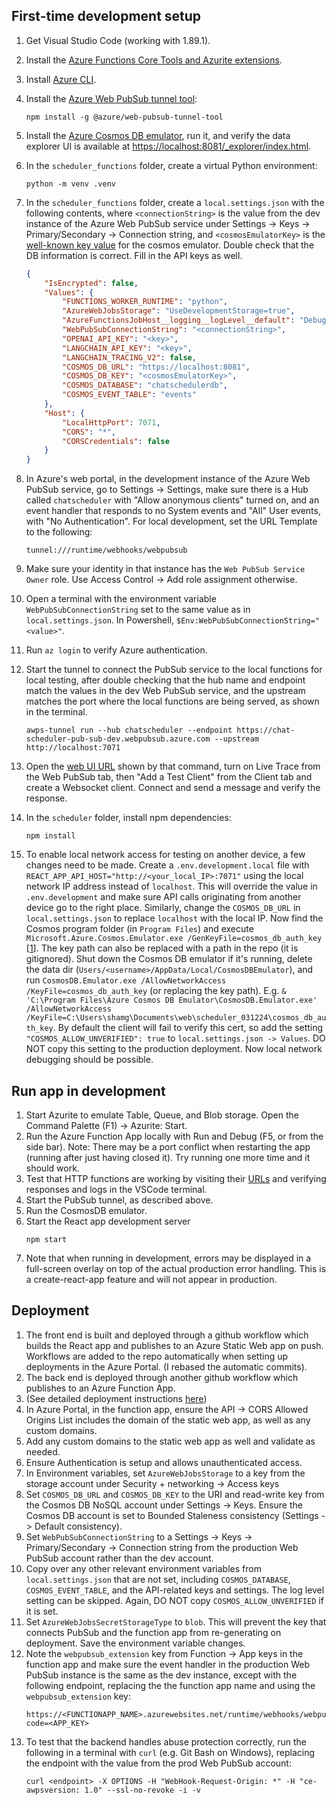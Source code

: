 ## First-time development setup
1. Get Visual Studio Code (working with 1.89.1).
1. Install the [Azure Functions Core Tools and Azurite extensions](https://learn.microsoft.com/en-us/azure/azure-functions/functions-develop-local).
1. Install [Azure CLI](https://learn.microsoft.com/en-us/cli/azure/install-azure-cli).
1. Install the [Azure Web PubSub tunnel tool](https://learn.microsoft.com/en-us/azure/azure-web-pubsub/howto-web-pubsub-tunnel-tool?tabs=bash):

    ```
    npm install -g @azure/web-pubsub-tunnel-tool
    ```

1. Install the [Azure Cosmos DB emulator](https://learn.microsoft.com/en-us/azure/cosmos-db/how-to-develop-emulator?tabs=windows%2Ccsharp&pivots=api-nosql), run it, and verify the data explorer UI is available at [https://localhost:8081/_explorer/index.html](https://localhost:8081/_explorer/index.html).
1. In the `scheduler_functions` folder, create a virtual Python environment:

    ```
    python -m venv .venv
    ```

1. In the `scheduler_functions` folder, create a `local.settings.json` with the following contents, where `<connectionString>` is the value from the dev instance of the Azure Web PubSub service under Settings -> Keys -> Primary/Secondary -> Connection string, and `<cosmosEmulatorKey>` is the [well-known key value](https://learn.microsoft.com/en-us/azure/cosmos-db/how-to-develop-emulator?tabs=windows%2Cpython&pivots=api-nosql) for the cosmos emulator. Double check that the DB information is correct. Fill in the API keys as well.

    ```json
    {
        "IsEncrypted": false,
        "Values": {
            "FUNCTIONS_WORKER_RUNTIME": "python",
            "AzureWebJobsStorage": "UseDevelopmentStorage=true",
            "AzureFunctionsJobHost__logging__logLevel__default": "Debug",
            "WebPubSubConnectionString": "<connectionString>",
            "OPENAI_API_KEY": "<key>",
            "LANGCHAIN_API_KEY": "<key>",
            "LANGCHAIN_TRACING_V2": false,
            "COSMOS_DB_URL": "https://localhost:8081",
            "COSMOS_DB_KEY": "<cosmosEmulatorKey>",
            "COSMOS_DATABASE": "chatschedulerdb",
            "COSMOS_EVENT_TABLE": "events"
        },
        "Host": {
            "LocalHttpPort": 7071,
            "CORS": "*",
            "CORSCredentials": false
        }
    }
    ```
1. In Azure's web portal, in the development instance of the Azure Web PubSub service, go to Settings -> Settings, make sure there is a Hub called `chatscheduler` with "Allow anonymous clients" turned on, and an event handler that responds to no System events and "All" User events, with "No Authentication". For local development, set the URL Template to the following:

    ```
    tunnel:///runtime/webhooks/webpubsub
    ```
1. Make sure your identity in that instance has the `Web PubSub Service Owner` role. Use Access Control -> Add role assignment otherwise.
1. Open a terminal with the environment variable `WebPubSubConnectionString` set to the same value as in `local.settings.json`. In Powershell, `$Env:WebPubSubConnectionString="<value>"`.
1. Run `az login` to verify Azure authentication.
1. Start the tunnel to connect the PubSub service to the local functions for local testing, after double checking that the hub name and endpoint match the values in the dev Web PubSub service, and the upstream matches the port where the local functions are being served, as shown in the terminal.

    ```
    awps-tunnel run --hub chatscheduler --endpoint https://chat-scheduler-pub-sub-dev.webpubsub.azure.com --upstream http://localhost:7071
    ```

1. Open the [web UI URL](http://localhost:8071/) shown by that command, turn on Live Trace from the Web PubSub tab, then "Add a Test Client" from the Client tab and create a Websocket client. Connect and send a message and verify the response.
1. In the `scheduler` folder, install npm dependencies:
    ```
    npm install
    ```
1. To enable local network access for testing on another device, a few changes need to be made. Create a `.env.development.local` file with `REACT_APP_API_HOST="http://<your_local_IP>:7071"` using the local network IP address instead of `localhost`. This will override the value in `.env.development` and make sure API calls originating from another device go to the right place. Similarly, change the `COSMOS_DB_URL` in `local.settings.json` to replace `localhost` with the local IP. Now find the Cosmos program folder (in `Program Files`) and execute  `Microsoft.Azure.Cosmos.Emulator.exe /GenKeyFile=cosmos_db_auth_key` [[1](https://stackoverflow.com/questions/55018321/azure-cosmos-db-emulator-on-a-local-area-network)]. The key path can also be replaced with a path in the repo (it is gitignored). Shut down the Cosmos DB emulator if it's running, delete the data dir (`Users/<username>/AppData/Local/CosmosDBEmulator`), and run `CosmosDB.Emulator.exe /AllowNetworkAccess /KeyFile=cosmos_db_auth_key` (or replacing the key path). E.g. `& 'C:\Program Files\Azure Cosmos DB Emulator\CosmosDB.Emulator.exe' /AllowNetworkAccess /KeyFile=C:\Users\shamg\Documents\web\scheduler_031224\cosmos_db_auth_key`. By default the client will fail to verify this cert, so add the setting `"COSMOS_ALLOW_UNVERIFIED": true` to `local.settings.json -> Values`. DO NOT copy this setting to the production deployment. Now local network debugging should be possible.
## Run app in development
1. Start Azurite to emulate Table, Queue, and Blob storage. Open the Command Palette (F1) -> Azurite: Start.
1. Run the Azure Function App locally with Run and Debug (F5, or from the side bar). Note: There may be a port conflict when restarting the app (running after just having closed it). Try running one more time and it should work.
1. Test that HTTP functions are working by visiting their [URLs](http://localhost:7071/api/negotiate) and verifying responses and logs in the VSCode terminal.
1. Start the PubSub tunnel, as described above.
1. Run the CosmosDB emulator.
1. Start the React app development server
    ```
    npm start
    ```
1. Note that when running in development, errors may be displayed in a full-screen overlay on top of the actual production error handling. This is a create-react-app feature and will not appear in production.
## Deployment
1. The front end is built and deployed through a github workflow which builds the React app
and publishes to an Azure Static Web app on push. Workflows are added to the repo automatically
when setting up deployments in the Azure Portal. (I rebased the automatic commits).
1. The back end is deployed through another github workflow which publishes to an Azure Function App.
1. (See detailed deployment instructions [here](https://learn.microsoft.com/en-us/azure/azure-web-pubsub/quickstart-serverless?tabs=python))
1. In Azure Portal, in the function app, ensure the API -> CORS Allowed Origins List includes the
domain of the static web app, as well as any custom domains.
1. Add any custom domains to the static web app as well and validate as needed.
1. Ensure Authentication is setup and allows unauthenticated access.
1. In Environment variables, set `AzureWebJobsStorage` to a key from the storage account under Security + networking -> Access keys
1. Set `COSMOS_DB_URL` and `COSMOS_DB_KEY` to the URI and read-write key from the Cosmos DB NoSQL account under Settings -> Keys. Ensure the Cosmos DB account is set to Bounded Staleness consistency (Settings -> Default consistency).
1. Set `WebPubSubConnectionString` to a Settings -> Keys -> Primary/Secondary -> Connection string from the production Web PubSub account rather than the dev account.
1. Copy over any other relevant environment variables from `local.settings.json` that are not set, including `COSMOS_DATABASE`, `COSMOS_EVENT_TABLE`, and the API-related keys and settings. The log level setting can be skipped. Again, DO NOT copy `COSMOS_ALLOW_UNVERIFIED` if it is set.
1. Set `AzureWebJobsSecretStorageType` to `blob`. This will prevent the key that connects PubSub and the function app from re-generating on deployment. Save the environment variable changes.
1. Note the `webpubsub_extension` key from Function -> App keys in the function app and make sure the event handler in the production Web PubSub instance is the same as the dev instance, except with the following endpoint, replacing the the function app name and using the `webpubsub_extension` key:
    ```
    https://<FUNCTIONAPP_NAME>.azurewebsites.net/runtime/webhooks/webpubsub?code=<APP_KEY>
    ```
1. To test that the backend handles abuse protection correctly, run the following in a terminal with `curl` (e.g. Git Bash on Windows), replacing the endpoint with the value from the prod Web PubSub account:
    ```
    curl <endpoint> -X OPTIONS -H "WebHook-Request-Origin: *" -H "ce-awpsversion: 1.0" --ssl-no-revoke -i -v
    ```